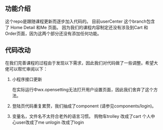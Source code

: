 ## 功能介绍
这个repo是跟随课程更新而逐步加入代码的。
目前userCenter 这个branch包含了 Home Detail 和Me 页面。 因为我们的课程内容制定还没有涉及到Cart 和Order页面，因为这两个部分还没有添加任何功能。

## 代码改动
在我们完善课程的过程由于发现以下需求，因此我们对代码做了一些调整。希望大佬可以帮忙审阅以下：

1. 小程序接口更新

    在实际运行中wx.opensetting无法打开用户设置页面，因此我们舍弃了这个方法。

2. 登陆页代码重复累赘，我们抽成了component (请参见components/login)。

3. 变量名，文件名不太符合老外的语言习惯。
    购物车trolley 改成了cart
    个人中心user改成了me
    unlogin 改成了login
